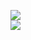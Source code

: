 [![](https://img.shields.io/badge/Made%20With-Github%20Spray-lightgrey.svg?style=for-the-badge&logo=github)](https://github.com/Annihil/github-spray#8636)  
[![](https://i.imgur.com/2DrTn0Z.gif)](https://github.com/Annihil/github-spray)